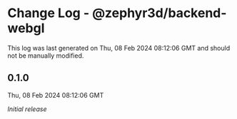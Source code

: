 # Change Log - @zephyr3d/backend-webgl

This log was last generated on Thu, 08 Feb 2024 08:12:06 GMT and should not be manually modified.

## 0.1.0
Thu, 08 Feb 2024 08:12:06 GMT

_Initial release_


